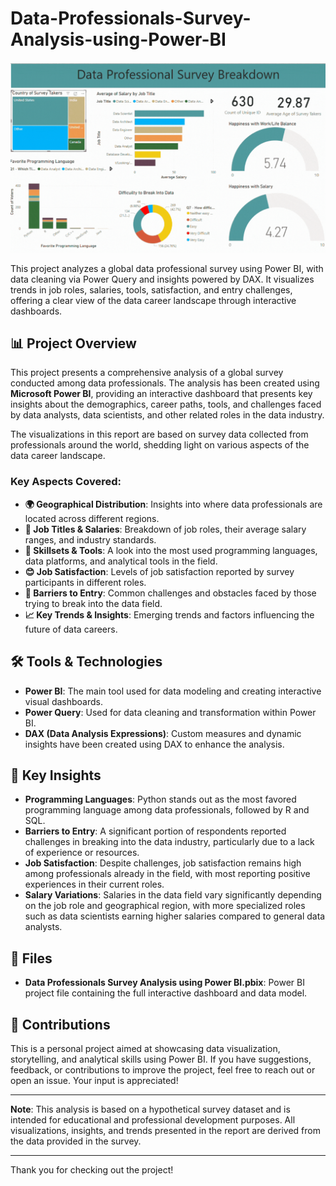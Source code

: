 # Data-Professionals-Survey-Analysis-using-Power-BI
![](https://github.com/YashwanthKumaran/Data-Professionals-Survey-Analysis-using-Power-BI/blob/main/Project%20video.gif)

This project analyzes a global data professional survey using Power BI, with data cleaning via Power Query and insights powered by DAX. It visualizes trends in job roles, salaries, tools, satisfaction, and entry challenges, offering a clear view of the data career landscape through interactive dashboards.

## 📊 Project Overview

This project presents a comprehensive analysis of a global survey conducted among data professionals. The analysis has been created using **Microsoft Power BI**, providing an interactive dashboard that presents key insights about the demographics, career paths, tools, and challenges faced by data analysts, data scientists, and other related roles in the data industry.

The visualizations in this report are based on survey data collected from professionals around the world, shedding light on various aspects of the data career landscape.

### Key Aspects Covered:
- **🌍 Geographical Distribution**: Insights into where data professionals are located across different regions.
- **💼 Job Titles & Salaries**: Breakdown of job roles, their average salary ranges, and industry standards.
- **🧠 Skillsets & Tools**: A look into the most used programming languages, data platforms, and analytical tools in the field.
- **😊 Job Satisfaction**: Levels of job satisfaction reported by survey participants in different roles.
- **🚪 Barriers to Entry**: Common challenges and obstacles faced by those trying to break into the data field.
- **📈 Key Trends & Insights**: Emerging trends and factors influencing the future of data careers.

## 🛠️ Tools & Technologies

- **Power BI**: The main tool used for data modeling and creating interactive visual dashboards.
- **Power Query**: Used for data cleaning and transformation within Power BI.
- **DAX (Data Analysis Expressions)**: Custom measures and dynamic insights have been created using DAX to enhance the analysis.

## 🎯 Key Insights

- **Programming Languages**: Python stands out as the most favored programming language among data professionals, followed by R and SQL.
- **Barriers to Entry**: A significant portion of respondents reported challenges in breaking into the data industry, particularly due to a lack of experience or resources.
- **Job Satisfaction**: Despite challenges, job satisfaction remains high among professionals already in the field, with most reporting positive experiences in their current roles.
- **Salary Variations**: Salaries in the data field vary significantly depending on the job role and geographical region, with more specialized roles such as data scientists earning higher salaries compared to general data analysts.

## 📁 Files

- **Data Professionals Survey Analysis using Power BI.pbix**: Power BI project file containing the full interactive dashboard and data model.

   
## 🤝 Contributions

This is a personal project aimed at showcasing data visualization, storytelling, and analytical skills using Power BI. If you have suggestions, feedback, or contributions to improve the project, feel free to reach out or open an issue. Your input is appreciated!

---

**Note**: This analysis is based on a hypothetical survey dataset and is intended for educational and professional development purposes. All visualizations, insights, and trends presented in the report are derived from the data provided in the survey.

---

Thank you for checking out the project!
